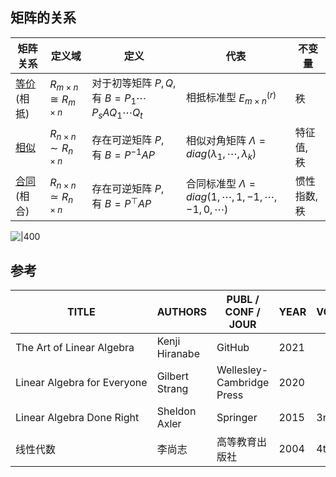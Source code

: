 ## 矩阵的关系

| 矩阵关系        | 定义域        | 定义                                                           | 代表                                                        | 不变量        |
| ----------- | --------------- | -------------------------------------------------------------- | ----------------------------------------------------------- | ---------- | 
| [等价](矩阵等价.md) (相抵) | ${R}_{m\times n}\cong R_{m\times n}$ | 对于初等矩阵 $P,Q$, 有 $B=P_{1}\cdots P_{s}AQ_{1}\cdots Q_{t}$ | 相抵标准型 $E^{(r)}_{m\times n}$                            | 秩         |     
| [相似](矩阵相似.md)        | $R_{n\times n}\sim R_{n\times n}$ | 存在可逆矩阵 $P$, 有 $B=P^{-1}AP$                              | 相似对角矩阵 $\Lambda=diag(\lambda_{1},\cdots,\lambda_{k})$ | 特征值, 秩 |    
|[合同](矩阵相合.md)  (相合) | $R_{n\times n}\simeq R_{n\times n}$ | 存在可逆矩阵 $P$, 有 $B=P^{\top}AP$                            | 合同标准型 $\Lambda=diag(1,\cdots,1,-1,\cdots,-1,0,\cdots)$ | 惯性指数, 秩           |    

![|400](../../attach/线性代数_三种实数矩阵关系.avif)

## 参考

| TITLE | AUTHORS | PUBL / CONF / JOUR | YEAR | VOLUME | URL / DOI / ISBN |
| ----- | ------ | ------------------ | ---- | ------ | ---------------- |
| <nobr>The Art of Linear Algebra</nobr>     | Kenji Hiranabe     | GitHub                            | 2021 |   | <https://github.com/kenjihiranabe/The-Art-of-Linear-Algebra> |
| <nobr>Linear Algebra for Everyone</nobr>   | Gilbert Strang     | Wellesley-Cambridge Press         | 2020 |    | ISBN: 978-1-7331466-3-0                   |
| <nobr>Linear Algebra Done Right</nobr>     | Sheldon Axler      | Springer                          | 2015 | 3rd ed.| ISBN: 978-3-319-11079-0                   |
| <nobr>线性代数</nobr>                       | 李尚志             | 高等教育出版社                     | 2004 | 4th ed. | ISBN: 978-7-04-014815-5                   |
